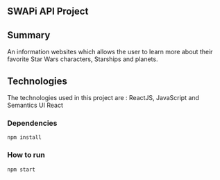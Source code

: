 ## SWAPi API Project

## Summary

An information websites which allows the user to learn more about their favorite Star Wars characters, Starships and planets.

## Technologies

The technologies used in this project are : ReactJS, JavaScript and Semantics UI React

### Dependencies

`npm install`

### How to run

`npm start`

